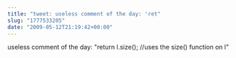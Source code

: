 ```yaml
---
title: "tweet: useless comment of the day: 'ret"
slug: "1777533205"
date: "2009-05-12T21:19:42+00:00"
---
```

useless comment of the day: "return l.size(); //uses the size() function on l"